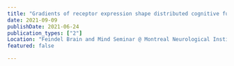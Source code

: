 ```yaml
---
title: "Gradients of receptor expression shape distributed cognitive functions"
date: 2021-09-09
publishDate: 2021-06-24
publication_types: ["2"]
Location: "Feindel Brain and Mind Seminar @ Montreal Neurological Institute"
featured: false

---
```


